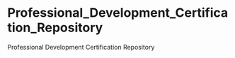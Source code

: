 # Professional_Development_Certification_Repository
Professional Development Certification Repository
